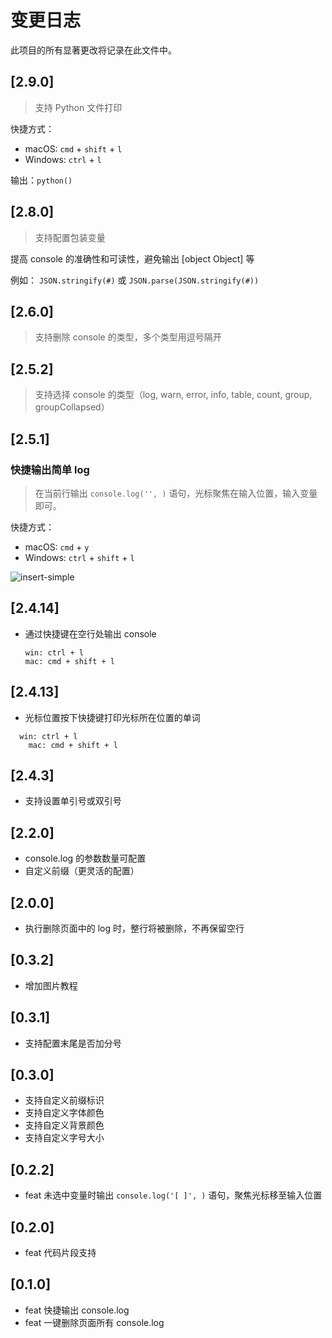 # 变更日志

此项目的所有显著更改将记录在此文件中。

## [2.9.0]

> 支持 Python 文件打印

快捷方式：

- macOS: `cmd` + `shift` + `l`
- Windows: `ctrl` + `l`

输出：`python()`

## [2.8.0]

> 支持配置包装变量

提高 console 的准确性和可读性，避免输出 [object Object] 等

例如： `JSON.stringify(#)` 或 `JSON.parse(JSON.stringify(#))`

## [2.6.0]

> 支持删除 console 的类型，多个类型用逗号隔开

## [2.5.2]

> 支持选择 console 的类型（log, warn, error, info, table, count, group, groupCollapsed）

## [2.5.1]

### 快捷输出简单 log

> 在当前行输出 `console.log('', )` 语句，光标聚焦在输入位置，输入变量即可。

快捷方式：

- macOS: `cmd` + `y`
- Windows: `ctrl` + `shift` + `l`

![insert-simple](https://at529.gitee.io/public-static/static/image/20220217-insert-simple.gif)

## [2.4.14]

- 通过快捷键在空行处输出 console

  ```
  win: ctrl + l
  mac: cmd + shift + l
  ```

## [2.4.13]

- 光标位置按下快捷键打印光标所在位置的单词

```
  win: ctrl + l
	mac: cmd + shift + l
```

## [2.4.3]

- 支持设置单引号或双引号

## [2.2.0]

- console.log 的参数数量可配置
- 自定义前缀（更灵活的配置）

## [2.0.0]

- 执行删除页面中的 log 时，整行将被删除，不再保留空行

## [0.3.2]

- 增加图片教程

## [0.3.1]

- 支持配置末尾是否加分号

## [0.3.0]

- 支持自定义前缀标识
- 支持自定义字体颜色
- 支持自定义背景颜色
- 支持自定义字号大小

## [0.2.2]

- feat 未选中变量时输出 `console.log('[ ]', )` 语句，聚焦光标移至输入位置

## [0.2.0]

- feat 代码片段支持

## [0.1.0]

- feat 快捷输出 console.log
- feat 一键删除页面所有 console.log

```

```
